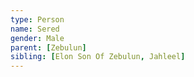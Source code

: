 ```yaml
---
type: Person
name: Sered
gender: Male
parent: [Zebulun]
sibling: [Elon Son Of Zebulun, Jahleel]
---
```

